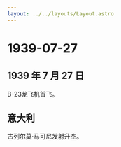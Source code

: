 ```yaml
---
layout: ../../layouts/Layout.astro
---
```


# 1939-07-27

## 1939 年 7 月 27 日

B-23龙飞机首飞。

## 意大利

古列尔莫·马可尼发射升空。